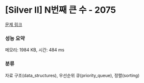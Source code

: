 # [Silver II] N번째 큰 수 - 2075 

[문제 링크](https://www.acmicpc.net/problem/2075) 

### 성능 요약

메모리: 1984 KB, 시간: 484 ms

### 분류

자료 구조(data_structures), 우선순위 큐(priority_queue), 정렬(sorting)

